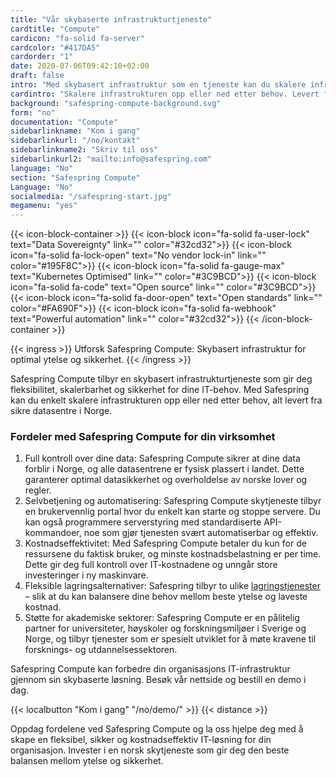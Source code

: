 ```yaml
---
title: "Vår skybaserte infrastrukturtjeneste"
cardtitle: "Compute"
cardicon: "fa-solid fa-server"
cardcolor: "#417DA5"
cardorder: "1"
date: 2020-07-06T09:42:10+02:00
draft: false
intro: "Med skybasert infrastruktur som en tjeneste kan du skalere infrastrukturen opp eller ned etter behov. Levert fra sikre datasentre i Norge."
cardintro: "Skalere infrastrukturen opp eller ned etter behov. Levert fra sikre datasentre i Norden."
background: "safespring-compute-background.svg"
form: "no"
documentation: "Compute"
sidebarlinkname: "Kom i gang"
sidebarlinkurl: "/no/kontakt"
sidebarlinkname2: "Skriv til oss"
sidebarlinkurl2: "mailto:info@safespring.com"
language: "No"
section: "Safespring Compute"
Language: "No"
socialmedia: "/safespring-start.jpg"
megamenu: "yes"
---
```


{{< icon-block-container >}}
    {{< icon-block icon="fa-solid fa-user-lock" text="Data Sovereignty" link="" color="#32cd32">}}
    {{< icon-block icon="fa-solid fa-lock-open" text="No vendor lock-in" link="" color="#195F8C">}}
    {{< icon-block icon="fa-solid fa-gauge-max" text="Kubernetes Optimised" link="" color="#3C9BCD">}}
    {{< icon-block icon="fa-solid fa-code" text="Open source" link="" color="#3C9BCD">}}
    {{< icon-block icon="fa-solid fa-door-open" text="Open standards" link="" color="#FA690F">}}
    {{< icon-block icon="fa-solid fa-webhook" text="Powerful automation" link="" color="#32cd32">}}
{{< /icon-block-container >}}

{{< ingress >}}
Utforsk Safespring Compute: Skybasert infrastruktur for optimal ytelse og sikkerhet.
{{< /ingress >}}

Safespring Compute tilbyr en skybasert infrastrukturtjeneste som gir deg fleksibilitet, skalerbarhet og sikkerhet for dine IT-behov. Med Safespring kan du enkelt skalere infrastrukturen opp eller ned etter behov, alt levert fra sikre datasentre i Norge.

### Fordeler med Safespring Compute for din virksomhet

1. Full kontroll over dine data: Safespring Compute sikrer at dine data forblir i Norge, og alle datasentrene er fysisk plassert i landet. Dette garanterer optimal datasikkerhet og overholdelse av norske lover og regler.
1. Selvbetjening og automatisering: Safespring Compute skytjeneste tilbyr en brukervennlig portal hvor du enkelt kan starte og stoppe servere. Du kan også programmere serverstyring med standardiserte API-kommandoer, noe som gjør tjenesten svært automatiserbar og effektiv.
1. Kostnadseffektivitet: Med Safespring Compute betaler du kun for de ressursene du faktisk bruker, og minste kostnadsbelastning er per time. Dette gir deg full kontroll over IT-kostnadene og unngår store investeringer i ny maskinvare.
1. Fleksible lagringsalternativer: Safespring tilbyr to ulike [lagringstjenester](/no/tjenester/storage/) – slik at du kan balansere dine behov mellom beste ytelse og laveste kostnad.
1. Støtte for akademiske sektorer: Safespring Compute er en pålitelig partner for universiteter, høyskoler og forskningsmiljøer i Sverige og Norge, og tilbyr tjenester som er spesielt utviklet for å møte kravene til forsknings- og utdannelsessektoren.

Safespring Compute kan forbedre din organisasjons IT-infrastruktur gjennom sin skybaserte løsning. Besøk vår nettside og bestill en demo i dag.

{{< localbutton "Kom i gang" "/no/demo/" >}}
{{< distance >}}

Oppdag fordelene ved Safespring Compute og la oss hjelpe deg med å skape en fleksibel, sikker og kostnadseffektiv IT-løsning for din organisasjon. Invester i en norsk skytjeneste som gir deg den beste balansen mellom ytelse og sikkerhet.
